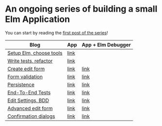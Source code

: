 # An ongoing series of building a small Elm Application

You can start by reading the [first post of the series](https://blog.mrbelloc.dev/posts/trying-out-elm-1/)!

| Blog                                                                         | App                                                    | App + Elm Debugger                                           |
| ---------------------------------------------------------------------------- | ------------------------------------------------------ | ------------------------------------------------------------ |
| [Setup Elm, choose tools](https://blog.mrbelloc.dev/posts/trying-out-elm-1/) | [link](https://pablolb.github.io/elm-expenses/part-1/) |                                                              |
| [Write tests, refactor](https://blog.mrbelloc.dev/posts/trying-out-elm-2/)   | [link](https://pablolb.github.io/elm-expenses/part-2/) |                                                              |
| [Create edit form](https://blog.mrbelloc.dev/posts/trying-out-elm-3/)        | [link](https://pablolb.github.io/elm-expenses/part-3/) | [link](https://pablolb.github.io/elm-expenses/part-3-debug/) |
| [Form validation](https://blog.mrbelloc.dev/posts/trying-out-elm-4/)         | [link](https://pablolb.github.io/elm-expenses/part-4/) | [link](https://pablolb.github.io/elm-expenses/part-4-debug/) |
| [Persistence](https://blog.mrbelloc.dev/posts/trying-out-elm-5/)             | [link](https://pablolb.github.io/elm-expenses/part-5/) | [link](https://pablolb.github.io/elm-expenses/part-5-debug/) |
| [End-To-End Tests](https://blog.mrbelloc.dev/posts/trying-out-elm-6/)        | [link](https://pablolb.github.io/elm-expenses/part-6/) | [link](https://pablolb.github.io/elm-expenses/part-6-debug/) |
| [Edit Settings, BDD](https://blog.mrbelloc.dev/posts/trying-out-elm-7/)      | [link](https://pablolb.github.io/elm-expenses/part-7/) | [link](https://pablolb.github.io/elm-expenses/part-7-debug/) |
| [Advanced edit form](https://blog.mrbelloc.dev/posts/trying-out-elm-8/)      | [link](https://pablolb.github.io/elm-expenses/part-8/) | [link](https://pablolb.github.io/elm-expenses/part-8-debug/) |
| [Confirmation dialogs](https://blog.mrbelloc.dev/posts/trying-out-elm-9/)    | [link](https://pablolb.github.io/elm-expenses/part-9/) | [link](https://pablolb.github.io/elm-expenses/part-9-debug/) |
